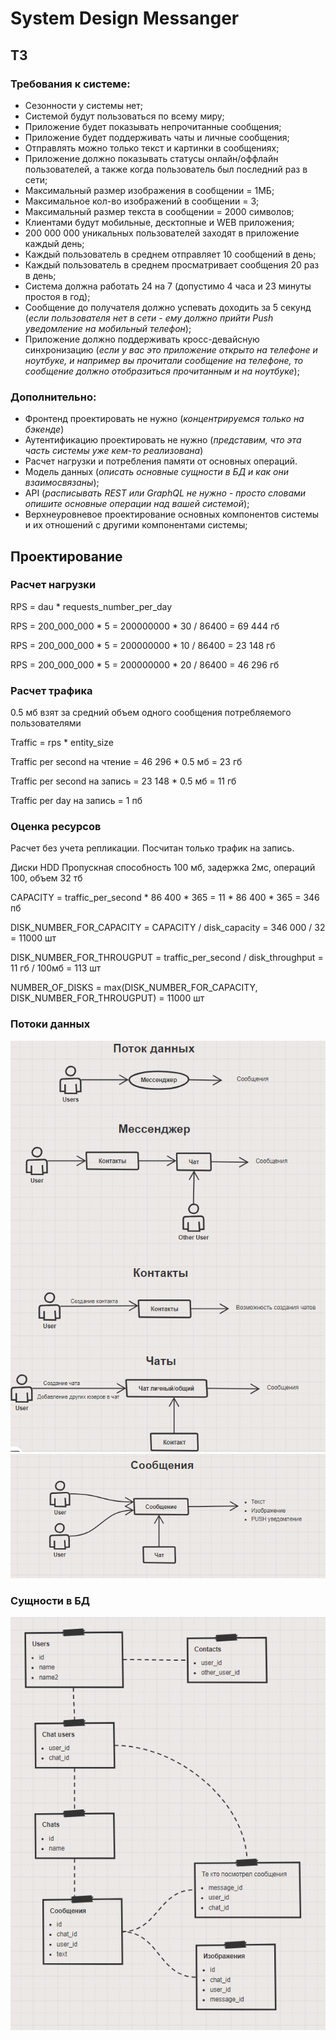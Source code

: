 # System Design Messanger

## ТЗ 

### Требования к системе:

- Сезонности у системы нет;
- Системой будут пользоваться по всему миру;
- Приложение будет показывать непрочитанные сообщения;
- Приложение будет поддерживать чаты и личные сообщения;
- Отправлять можно только текст и картинки в сообщениях;
- Приложение должно показывать статусы онлайн/оффлайн пользователей, а также когда пользователь был последний раз в сети;
- Максимальный размер изображения в сообщении = 1МБ;
- Максимальное кол-во изображений в сообщении = 3;
- Максимальный размер текста в сообщении = 2000 символов;
- Клиентами будут мобильные, десктопные и WEB приложения;
- 200 000 000 уникальных пользователей заходят в приложение каждый день;
- Каждый пользователь в среднем отправляет 10 сообщений в день;
- Каждый пользователь в среднем просматривает сообщения 20 раз в день;
- Система должна работать 24 на 7 (допустимо 4 часа и 23 минуты простоя в год);
- Сообщение до получателя должно успевать доходить за 5 секунд (*если пользователя нет в сети - ему должно прийти Push уведомление на мобильный телефон*);
- Приложение должно поддерживать кросс-девайсную синхронизацию (*если у вас это приложение открыто на телефоне и ноутбуке, и например вы прочитали сообщение на телефоне, то сообщение должно отобразиться прочитанным и на ноутбуке*);

### Дополнительно:

- Фронтенд проектировать не нужно (*концентрируемся только на бэкенде*)
- Аутентификацию проектировать не нужно (*представим, что эта часть системы уже кем-то реализована*)
- Расчет нагрузки и потребления памяти от основных операций.
- Модель данных (*описать основные сущности в БД и как они взаимосвязаны*);
- API (*расписывать REST или GraphQL не нужно - просто словами опишите основные операции над вашей системой*);
- Верхнеуровневое проектирование основных компонентов системы и их отношений с другими компонентами системы;

## Проектирование

### **Расчет нагрузки**

RPS = dau * requests_number_per_day

RPS = 200_000_000 * 5 =  200000000 * 30 / 86400 = 69 444 гб

RPS = 200_000_000 * 5 =  200000000 * 10 / 86400 = 23 148 гб

RPS = 200_000_000 * 5 =  200000000 * 20 / 86400 = 46 296 гб


### **Расчет трафика**

0.5 мб взят за средний объем одного сообщения потребляемого пользователями

Traffic = rps * entity_size

Traffic per second на чтение = 46 296 * 0.5 мб = 23 гб

Traffic per second на запись = 23 148 * 0.5 мб = 11 гб

Traffic per day на запись = 1 пб


### **Оценка ресурсов**

Расчет без учета репликации. Посчитан только трафик на запись.

Диски HDD Пропускная способность 100 мб, задержка 2мс, операций 100, объем 32 тб

СAPACITY = traffic_per_second * 86 400 * 365  = 11 * 86 400 * 365 = 346 пб

DISK_NUMBER_FOR_CAPACITY = СAPACITY / disk_capacity = 346 000 / 32 = 11000 шт

DISK_NUMBER_FOR_THROUGPUT = traffic_per_second / disk_throughput = 11 гб / 100мб = 113 шт

NUMBER_OF_DISKS = max(DISK_NUMBER_FOR_CAPACITY, DISK_NUMBER_FOR_THROUGPUT) = 11000 шт

### Потоки данных
![img_1.png](img_1.png)
![img_2.png](img_2.png)

### Сущности в БД
![img.png](img.png)
